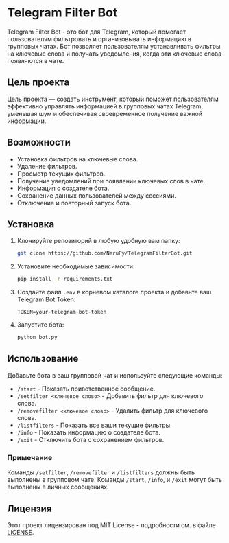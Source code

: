 # Telegram Filter Bot

Telegram Filter Bot - это бот для Telegram, который помогает пользователям фильтровать и организовывать информацию в групповых чатах. Бот позволяет пользователям устанавливать фильтры на ключевые слова и получать уведомления, когда эти ключевые слова появляются в чате.

## Цель проекта

Цель проекта — создать инструмент, который поможет пользователям эффективно управлять информацией в групповых чатах Telegram, уменьшая шум и обеспечивая своевременное получение важной информации.

## Возможности

- Установка фильтров на ключевые слова.
- Удаление фильтров.
- Просмотр текущих фильтров.
- Получение уведомлений при появлении ключевых слов в чате.
- Информация о создателе бота.
- Сохранение данных пользователей между сессиями.
- Отключение и повторный запуск бота.

## Установка

1. Клонируйте репозиторий в любую удобную вам папку:
    ```bash
    git clone https://github.com/NeruPy/TelegramFilterBot.git
    ```

2. Установите необходимые зависимости:
    ```bash
    pip install -r requirements.txt
    ```

3. Создайте файл `.env` в корневом каталоге проекта и добавьте ваш Telegram Bot Token:
    ```env
    TOKEN=your-telegram-bot-token
    ```

4. Запустите бота:
    ```bash
    python bot.py
    ```

## Использование

Добавьте бота в ваш групповой чат и используйте следующие команды:

- `/start` - Показать приветственное сообщение.
- `/setfilter <ключевое слово>` - Добавить фильтр для ключевого слова.
- `/removefilter <ключевое слово>` - Удалить фильтр для ключевого слова.
- `/listfilters` - Показать все ваши текущие фильтры.
- `/info` - Показать информацию о создателе бота.
- `/exit` - Отключить бота с сохранением фильтров.

### Примечание

Команды `/setfilter`, `/removefilter` и `/listfilters` должны быть выполнены в групповом чате. Команды `/start`, `/info`, и `/exit` могут быть выполнены в личных сообщениях.

## Лицензия

Этот проект лицензирован под MIT License - подробности см. в файле [LICENSE](LICENSE).
